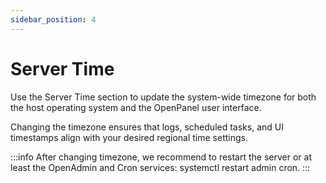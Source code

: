 ```yaml
---
sidebar_position: 4
---
```


# Server Time

Use the Server Time section to update the system-wide timezone for both the host operating system and the OpenPanel user interface.

Changing the timezone ensures that logs, scheduled tasks, and UI timestamps align with your desired regional time settings.

:::info After changing timezone, we recommend to restart the server or at least the OpenAdmin and Cron services: systemctl restart admin cron. :::
